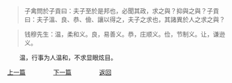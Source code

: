 > 子禽問於子貢曰：夫子至於是邦也，必聞其政，求之與？抑與之與？子貢曰：夫子溫、良、恭、儉、讓以得之，夫子之求也，其諸異於人之求之與？

> 钱穆先生：温，柔和义。良，易善义。恭，庄顺义。俭，节制义。让，谦逊义。

&emsp;&emsp;温，行事为人温和，不求显眼炫目。

[上一篇](https://tianlujun.github.io/reading-notes/LunYu/XueEr/20200512_xueer_09)
&emsp;&emsp;&emsp;&emsp;
[下一篇](https://tianlujun.github.io/reading-notes/LunYu/XueEr/20200513_xueer_10)
&emsp;&emsp;&emsp;&emsp;
[返回](https://tianlujun.github.io/reading-notes/LunYu/XueEr)